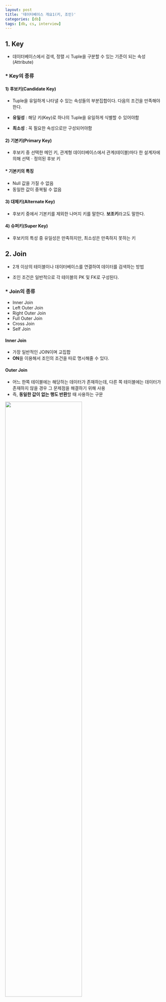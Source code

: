 ```yaml
---
layout: post
title: '데이터베이스 개요1(키, 조인)'
categories: [db]
tags: [db, cs, interview]
---
```


## 1. Key

- 데이터베이스에서 검색, 정렬 시 Tuple을 구분할 수 있는 기준이 되는 속성(Attribute)

### \* Key의 종류

#### 1) 후보키(Candidate Key)

- Tuple을 유일하게 나타낼 수 있는 속성들의 부분집합이다. 다음의 조건을 만족해야한다.

- **유일성** : 해당 키(Key)로 하나의 Tuple을 유일하게 식별할 수 있어야함
- **최소성** : 꼭 필요한 속성으로만 구성되어야함

#### 2) 기본키(Primary Key)

- 후보키 중 선택한 메인 키, 관계형 데이터베이스에서 관계(테이블)마다 한 설계자에 의해 선택ㆍ정의된 후보 키

#### \* 기본키의 특징

- Null 값을 가질 수 없음
- 동일한 값이 중복될 수 없음

#### 3) 대체키(Alternate Key)

- 후보키 중에서 기본키를 제외한 나머지 키를 말한다. **보조키**라고도 말한다.

#### 4) 슈퍼키(Super Key)

- 후보키의 특성 중 유일성은 만족하지만, 최소성은 만족하지 못하는 키

## 2. Join

- 2개 이상의 테이블이나 데이터베이스를 연결하여 데이터를 검색하는 방법

- 조인 조건은 일반적으로 각 테이블의 PK 및 FK로 구성된다.

### \* Join의 종류

- Inner Join
- Left Outer Join
- Right Outer Join
- Full Outer Join
- Cross Join
- Self Join

#### Inner Join

- 가장 일반적인 JOIN이며 교집합
- **ON**을 이용해서 조인의 조건을 따로 명시해줄 수 있다.

#### Outer Join

- 어느 한쪽 테이블에는 해당하는 데이터가 존재하는데, 다른 쪽 테이블에는 데이터가 존재하지 않을 경우 그 문제점을 해결하기 위해 사용
- 즉, **동일한 값이 없는 행도 반환**할 때 사용하는 구문

<img src="https://user-images.githubusercontent.com/57614563/126244933-5119a13f-1539-454a-ab8f-43ffd03f8b1b.PNG" width="70%">

#### Cross Join

- 모든 경우의 수를 표현해주는 방식이다.
- A 테이블의 Tuple이 3개, B 테이블의 Tuple이 5개면 3\*5 = 15개의 데이터가 검색된다.
